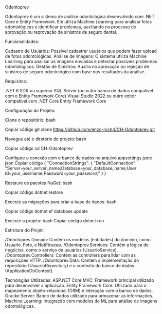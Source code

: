 Odontoprev

Odontoprev é um sistema de análise odontológica desenvolvido com .NET Core e Entity Framework. Ele utiliza Machine Learning para analisar fotos odontológicas e identificar problemas, auxiliando no processo de aprovação ou reprovação de sinistros de seguro dental.

Funcionalidades:

Cadastro de Usuários: Possível cadastrar usuários que podem fazer upload de fotos odontológicas.
Análise de Imagens: O sistema utiliza Machine Learning para analisar as imagens enviadas e detectar possíveis problemas odontológicos.
Gestão de Sinistros: Auxilia na aprovação ou rejeição de sinistros de seguro odontológico com base nos resultados da análise.

Requisitos:

.NET 6 SDK ou superior
SQL Server (ou outro banco de dados compatível com o Entity Framework Core)
Visual Studio 2022 ou outro editor compatível com .NET Core
Entity Framework Core

Configuração do Projeto:

Clone o repositório:
bash

Copiar código
git clone https://github.com/enzo-roch4/CH-Odontoprev.git

Navegue até o diretório do projeto:
bash

Copiar código
cd CH-Odontoprev

Configure a conexão com o banco de dados no arquivo appsettings.json:
json
Copiar código
{
  "ConnectionStrings": {
    "DefaultConnection": "Server=your_server_name;Database=your_database_name;User Id=your_username;Password=your_password;"
  }
}

Restaure os pacotes NuGet:
bash

Copiar código
dotnet restore

Execute as migrações para criar a base de dados:
bash

Copiar código
dotnet ef database update

Execute o projeto:
bash
Copiar código
dotnet run

Estrutura do Projet:

/Odontoprev.Domain: Contém os modelos (entidades) do domínio, como Usuario, Foto, e Notificacao.
/Odontoprev.Services: Contém a lógica de negócios, como o serviço de usuários (UsuarioService).
/Odontoprev.Controllers: Contém as controllers para lidar com as requisições HTTP.
/Odontoprev.Data: Contém a implementação do repositório (UsuarioRepository) e o contexto do banco de dados (ApplicationDbContext).

Tecnologias Utilizadas:
ASP.NET Core MVC: Framework principal utilizado para desenvolver a aplicação.
Entity Framework Core: Utilizado para o mapeamento objeto-relacional (ORM) e interação com o banco de dados.
Oracke Server: Banco de dados utilizado para armazenar as informações.
Machine Learning: Integração com modelos de ML para análise de imagens odontológicas.
